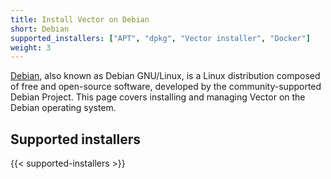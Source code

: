 ```yaml
---
title: Install Vector on Debian
short: Debian
supported_installers: ["APT", "dpkg", "Vector installer", "Docker"]
weight: 3
---
```


[Debian], also known as Debian GNU/Linux, is a Linux distribution composed of free and open-source software, developed by the community-supported Debian Project. This page covers installing and managing Vector on the Debian operating system.

## Supported installers

{{< supported-installers >}}

[debian]: https://debian.org
